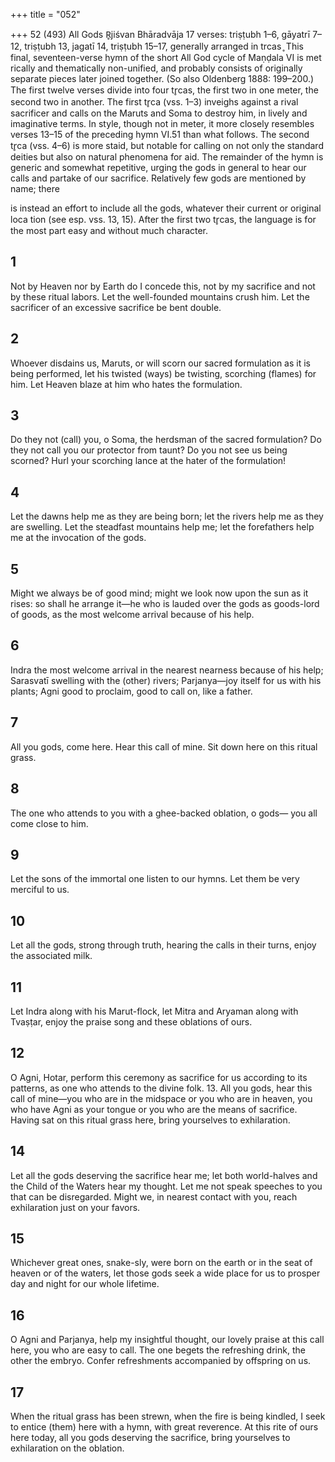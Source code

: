 +++
title = "052"

+++
52 (493) All Gods
R̥jiśvan Bhāradvāja
17 verses: triṣṭubh 1–6, gāyatrī 7–12, triṣṭubh 13, jagatī 14, triṣṭubh 15–17, generally  arranged in trcas ̥
This final, seventeen-verse hymn of the short All God cycle of Maṇḍala VI is met rically and thematically non-unified, and probably consists of originally separate  pieces later joined together. (So also Oldenberg 1888:  199–200.) The first twelve  verses divide into four tr̥cas, the first two in one meter, the second two in another.  The first tr̥ca (vss. 1–3) inveighs against a rival sacrificer and calls on the Maruts  and Soma to destroy him, in lively and imaginative terms. In style, though not in  meter, it more closely resembles verses 13–15 of the preceding hymn VI.51 than  what follows. The second tr̥ca (vss. 4–6) is more staid, but notable for calling on not  only the standard deities but also on natural phenomena for aid. The remainder of  the hymn is generic and somewhat repetitive, urging the gods in general to hear our  calls and partake of our sacrifice. Relatively few gods are mentioned by name; there

is instead an effort to include all the gods, whatever their current or original loca tion (see esp. vss. 13, 15). After the first two tr̥cas, the language is for the most part  easy and without much character.
## 1
Not by Heaven nor by Earth do I concede this, not by my sacrifice and  not by these ritual labors.
Let the well-founded mountains crush him. Let the sacrificer of an
excessive sacrifice be bent double.
## 2
Whoever disdains us, Maruts, or will scorn our sacred formulation as it  is being performed,
let his twisted (ways) be twisting, scorching (flames) for him. Let
Heaven blaze at him who hates the formulation.
## 3
Do they not (call) you, o Soma, the herdsman of the sacred
formulation? Do they not call you our protector from taunt?
Do you not see us being scorned? Hurl your scorching lance at the
hater of the formulation!
## 4
Let the dawns help me as they are being born; let the rivers help me as  they are swelling.
Let the steadfast mountains help me; let the forefathers help me at the  invocation of the gods.
## 5
Might we always be of good mind; might we look now upon the sun as  it rises:
so shall he arrange it—he who is lauded over the gods as goods-lord of  goods, as the most welcome arrival because of his help.
## 6
Indra the most welcome arrival in the nearest nearness because of his  help; Sarasvatī swelling with the (other) rivers;
Parjanya—joy itself for us with his plants; Agni good to proclaim, good  to call on, like a father.
## 7
All you gods, come here. Hear this call of mine.
Sit down here on this ritual grass.
## 8
The one who attends to you with a ghee-backed oblation, o gods— you all come close to him.
## 9
Let the sons of the immortal one listen to our hymns.
Let them be very merciful to us.
## 10
Let all the gods, strong through truth, hearing the calls in their turns, enjoy the associated milk.
## 11
Let Indra along with his Marut-flock, let Mitra and Aryaman along  with Tvaṣṭar,
enjoy the praise song and these oblations of ours.
## 12
O Agni, Hotar, perform this ceremony as sacrifice for us according to  its patterns,
as one who attends to the divine folk. 13. All you gods, hear this call of mine—you who are in the midspace or  you who are in heaven,
you who have Agni as your tongue or you who are the means of
sacrifice. Having sat on this ritual grass here, bring yourselves to
exhilaration.
## 14
Let all the gods deserving the sacrifice hear me; let both world-halves  and the Child of the Waters hear my thought.
Let me not speak speeches to you that can be disregarded. Might we, in  nearest contact with you, reach exhilaration just on your favors.
## 15
Whichever great ones, snake-sly, were born on the earth or in the seat of  heaven or of the waters,
let those gods seek a wide place for us to prosper day and night for our  whole lifetime.
## 16
O Agni and Parjanya, help my insightful thought, our lovely praise at  this call here, you who are easy to call.
The one begets the refreshing drink, the other the embryo. Confer
refreshments accompanied by offspring on us.
## 17
When the ritual grass has been strewn, when the fire is being kindled,  I seek to entice (them) here with a hymn, with great reverence.
At this rite of ours here today, all you gods deserving the sacrifice,
bring yourselves to exhilaration on the oblation.